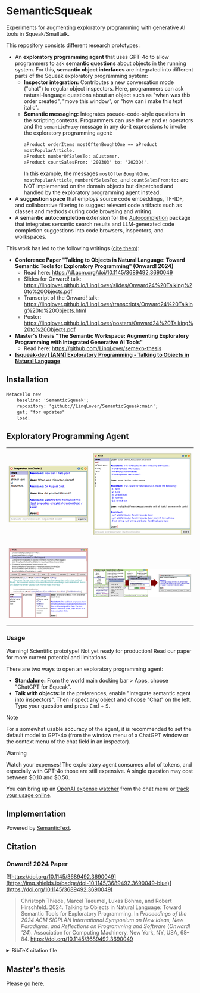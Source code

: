 # SemanticSqueak

Experiments for augmenting exploratory programming with generative AI tools in Squeak/Smalltalk.

This repository consists different research prototypes:

- An **exploratory programming agent** that uses GPT-4o to allow programmers to ask **semantic questions** about objects in the running system. For this, **semantic object interfaces** are integrated into different parts of the Squeak exploratory programming system:
  - **Inspector integration:** Contributes a new conversation mode ("chat") to regular object inspectors. Here, programmers can ask natural-language questions about an object such as "when was this order created", "move this window", or "how can i make this text italic".
  - **Semantic messaging:** Integrates pseudo-code-style questions in the scripting contexts. Programmers can use the `#?` and `#!` operators and the `semanticProxy` message in any do-it expressions to invoke the exploratory programming agent:
    ```smalltalk
	aProduct orderItems mostOftenBoughtOne == aProduct mostPopularArticle.
    aProduct numberOfSalesTo: aCustomer.
    aProduct countSalesFrom: '2023Q3' to: '2023Q4'.
    ```
	In this example, the messages `mostOftenBoughtOne`, `mostPopularArticle`, `numberOfSalesTo:`, and `countSalesFrom:to:` are NOT implemented on the domain objects but dispatched and handled by the exploratory programming agent instead.
- A **suggestion space** that employs source code embeddings, TF-IDF, and collaborative filtering to suggest relevant code artifacts such as classes and methods during code browsing and writing.
- A **semantic autocompletion** extension for the [Autocompletion](https://github.com/LeonMatthes/Autocompletion) package that integrates semantic search results and LLM-generated code completion suggestions into code browsers, inspectors, and workspaces.

This work has led to the following writings ([cite them](#citation)):

- **Conference Paper "Talking to Objects in Natural Language: Toward Semantic Tools for Exploratory Programming" (Onward! 2024)**
  - Read here: <https://dl.acm.org/doi/10.1145/3689492.3690049>
  - Slides for Onward! talk: <https://linqlover.github.io/LinqLover/slides/Onward24%20Talking%20to%20Objects.pdf>
  - Transcript of the Onward! talk: <https://linqlover.github.io/LinqLover/transcripts/Onward24%20Talking%20to%20Objects.html>
  - Poster: <https://linqlover.github.io/LinqLover/posters/Onward24%20Talking%20to%20Objects.pdf>
- **Master's thesis "The Semantic Workspace: Augmenting Exploratory Programming with Integrated Generative AI Tools"**
  - Read here: <https://github.com/LinqLover/semexp-thesis>
- **[\[squeak-dev\] \[ANN\] Exploratory Programming - Talking to Objects in Natural Language](https://lists.squeakfoundation.org/archives/list/squeak-dev@lists.squeakfoundation.org/thread/636DWATLUNOYFZJRREMEDG42WW4AWJTA/)**

## Installation

```smalltalk
Metacello new
	baseline: 'SemanticSqueak';
	repository: 'github://LinqLover/SemanticSqueak:main';
	get; "for updates"
	load.
```

## Exploratory Programming Agent

<table>
	<tr>
		<td width="30%">
			<p>
				<img src="./assets/agent-order.png">
			</p>
		</td>
		<td width="70%">
			<p>
				<img src="./assets/agent-text.png">
			</p>
		</td>
	</tr>
	<tr>
		<td width="45%">
			<p>
				<img src="./assets/agent-debugger.png">
			</p>
		</td>
		<td width="80%">
			<p>
				<img src="./assets/agent-browser.png">
			</p>
		</td>
	</tr>
</table>

### Usage

Warning! Scientific prototype! Not yet ready for production! Read our paper for more current potential and limitations.

There are two ways to open an exploratory programming agent:

- **Standalone:** From the world main docking bar > Apps, choose "ChatGPT for Squeak".
- **Talk with objects:** In the preferences, enable "Integrate semantic agent into inspectors". Then inspect any object and choose "Chat" on the left. Type your question and press <kbd>Cmd</kbd> + <kbd>S</kbd>.

> [!NOTE]
> For a somewhat usable accuracy of the agent, it is recommended to set the default model to GPT-4o (from the window menu of a ChatGPT window or the context menu of the chat field in an inspector).

> [!WARNING]
> Watch your expenses! The exploratory agent consumes a lot of tokens, and especially with GPT-4o those are still expensive. A single question may cost between $0.10 and $0.50.
>
> You can bring up an [OpenAI expense watcher](https://github.com/LinqLover/Squeak-SemanticText#openai-api-expense-watcher) from the chat menu or [track your usage online](https://platform.openai.com/usage).

## Implementation

Powered by [SemanticText](https://github.com/hpi-swa-lab/Squeak-SemanticText).

## Citation

### Onward! 2024 Paper

[![https://doi.org/10.1145/3689492.3690049](https://img.shields.io/badge/doi-10.1145/3689492.3690049-blue)](https://doi.org/10.1145/3689492.3690049)

> Christoph Thiede, Marcel Taeumel, Lukas Böhme, and Robert Hirschfeld. 2024. Talking to Objects in Natural Language: Toward Semantic Tools for Exploratory Programming. In *Proceedings of the 2024 ACM SIGPLAN International Symposium on New Ideas, New Paradigms, and Reflections on Programming and Software* (*Onward! '24*). Association for Computing Machinery, New York, NY, USA, 68–84. https://doi.org/10.1145/3689492.3690049

<details>
<summary>BibTeX citation file</summary>
<pre><code>@inproceedings{thiede2024talking,
	author = {Thiede, Christoph and Taeumel, Marcel and B\"{o}hme, Lukas and Hirschfeld, Robert},
	title = {Talking to Objects in Natural Language: Toward Semantic Tools for Exploratory Programming},
	year = {2024},
	month = {10},
	day = {25},
	isbn = {979-840071215-9},
	publisher = {Association for Computing Machinery},
	address = {New York, NY, USA},
	doi = {10.1145/3689492.3690049},
	abstract = {In exploratory programming, programmers often face a semantic gap between their high-level understanding and the low-level interfaces available for interacting with objects in a system. That is, technical object structure and behavior need to be interpreted as abstract domain concepts, which then increases cognitive load and thus impedes exploration progress. We propose semantic object interfaces that bridge this gap by enabling contextual, natural-language conversations with objects. Our approach leverages an exploratory programming agent powered by a large language model (LLM) to translate natural-language questions into low-level experiments and provide high-level answers. We describe a framework for integrating semantic object interfaces into existing exploratory programming systems, including a prototype implementation in Squeak/Smalltalk using GPT-4o. We showcase the potential of semantic object interfaces through case studies and discuss their feasibility, limitations, and impact on the programming experience. While challenges remain, our approach promises to reduce mental effort and empower programmers to explore and understand systems at a higher level of abstraction for a better programming experience.},
	booktitle = {Proceedings of the 2024 ACM SIGPLAN International Symposium on New Ideas, New Paradigms, and Reflections on Programming and Software},
	pages = {68–84},
	numpages = {17},
	keywords = {ChatGPT, LLMs, Smalltalk, conversational agents, exploratory programming, generative AI, natural-language programming, object-oriented programming, semantic tools},
	location = {Pasadena, CA, USA},
	series = {Onward! '24}
}</code></pre>
</details>

## Master's thesis

Please go [here](https://github.com/LinqLover/semexp-thesis#citing).
